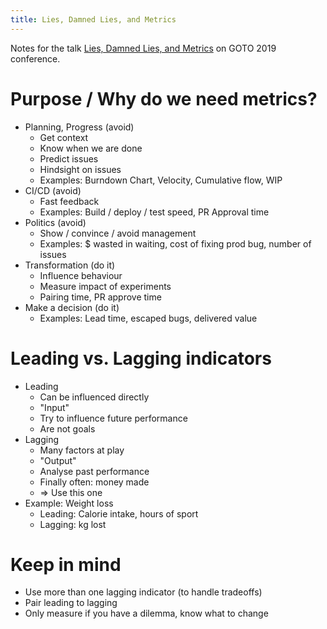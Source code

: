 ```yaml
---
title: Lies, Damned Lies, and Metrics
---
```

Notes for the talk [Lies, Damned Lies, and Metrics](https://www.youtube.com/watch?v=goihWvyqRow) on GOTO 2019 conference.

# Purpose / Why do we need metrics?
- Planning, Progress (avoid)
  - Get context
  - Know when we are done
  - Predict issues
  - Hindsight on issues
  - Examples: Burndown Chart, Velocity, Cumulative flow, WIP
- CI/CD (avoid)
  - Fast feedback
  - Examples: Build / deploy / test speed, PR Approval time
- Politics (avoid)
  - Show / convince / avoid management
  - Examples: $ wasted in waiting,  cost of fixing prod bug, number of issues
- Transformation (do it)
  - Influence behaviour
  - Measure impact of experiments
  - Pairing time, PR approve time
- Make a decision (do it)
  - Examples: Lead time, escaped bugs, delivered value


# Leading vs. Lagging indicators
- Leading
  - Can be influenced directly
  - "Input"
  - Try to influence future performance
  - Are not goals
- Lagging
  - Many factors at play
  - "Output"
  - Analyse past performance
  - Finally often: money made
  - => Use this one
- Example: Weight loss
  - Leading: Calorie intake, hours of sport
  - Lagging: kg lost

# Keep in mind
- Use more than one lagging indicator (to handle tradeoffs)
- Pair leading to lagging
- Only measure if you have a dilemma, know what to change